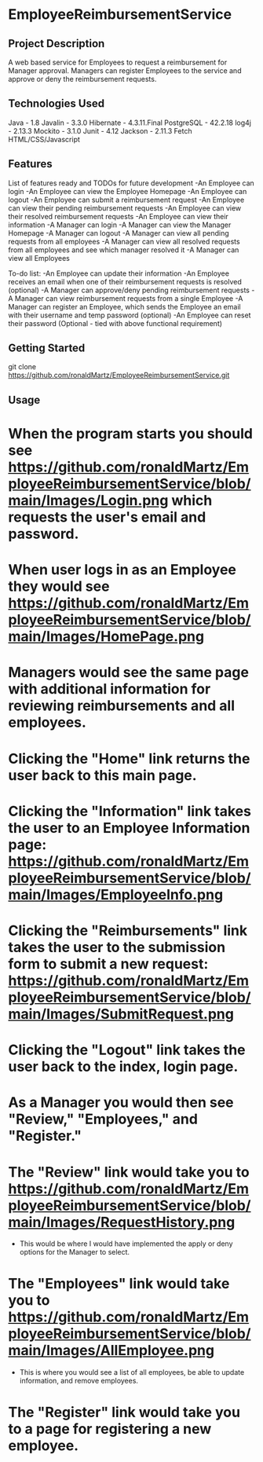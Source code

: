 # EmployeeReimbursementService
## Project Description

A web based service for Employees to request a reimbursement for Manager approval. Managers can register Employees to the service and approve or deny the reimbursement requests.

## Technologies Used

Java - 1.8
Javalin - 3.3.0
Hibernate - 4.3.11.Final
PostgreSQL - 42.2.18
log4j - 2.13.3
Mockito - 3.1.0
Junit - 4.12
Jackson - 2.11.3
Fetch
HTML/CSS/Javascript

## Features

List of features ready and TODOs for future development
-An Employee can login
-An Employee can view the Employee Homepage
-An Employee can logout
-An Employee can submit a reimbursement request
-An Employee can view their pending reimbursement requests
-An Employee can view their resolved reimbursement requests
-An Employee can view their information
-A Manager can login
-A Manager can view the Manager Homepage
-A Manager can logout
-A Manager can view all pending requests from all employees
-A Manager can view all resolved requests from all employees and see which manager resolved it
-A Manager can view all Employees

To-do list:
-An Employee can update their information
-An Employee receives an email when one of their reimbursement requests is resolved (optional)
-A Manager can approve/deny pending reimbursement requests
-A Manager can view reimbursement requests from a single Employee
-A Manager can register an Employee, which sends the Employee an email with their username and temp password (optional)
-An Employee can reset their password (Optional - tied with above functional requirement)

## Getting Started
   
git clone https://github.com/ronaldMartz/EmployeeReimbursementService.git

## Usage

# When the program starts you should see https://github.com/ronaldMartz/EmployeeReimbursementService/blob/main/Images/Login.png which requests the user's email and password.

# When user logs in as an Employee they would see https://github.com/ronaldMartz/EmployeeReimbursementService/blob/main/Images/HomePage.png

# Managers would see the same page with additional information for reviewing reimbursements and all employees.

# Clicking the "Home" link returns the user back to this main page.

# Clicking the "Information" link takes the user to an Employee Information page: https://github.com/ronaldMartz/EmployeeReimbursementService/blob/main/Images/EmployeeInfo.png

# Clicking the "Reimbursements" link takes the user to the submission form to submit a new request: https://github.com/ronaldMartz/EmployeeReimbursementService/blob/main/Images/SubmitRequest.png

# Clicking the "Logout" link takes the user back to the index, login page.

# As a Manager you would then see "Review," "Employees," and "Register."

# The "Review" link would take you to https://github.com/ronaldMartz/EmployeeReimbursementService/blob/main/Images/RequestHistory.png
- This would be where I would have implemented the apply or deny options for the Manager to select.

# The "Employees" link would take you to https://github.com/ronaldMartz/EmployeeReimbursementService/blob/main/Images/AllEmployee.png
- This is where you would see a list of all employees, be able to update information, and remove employees.

# The "Register" link would take you to a page for registering a new employee.
